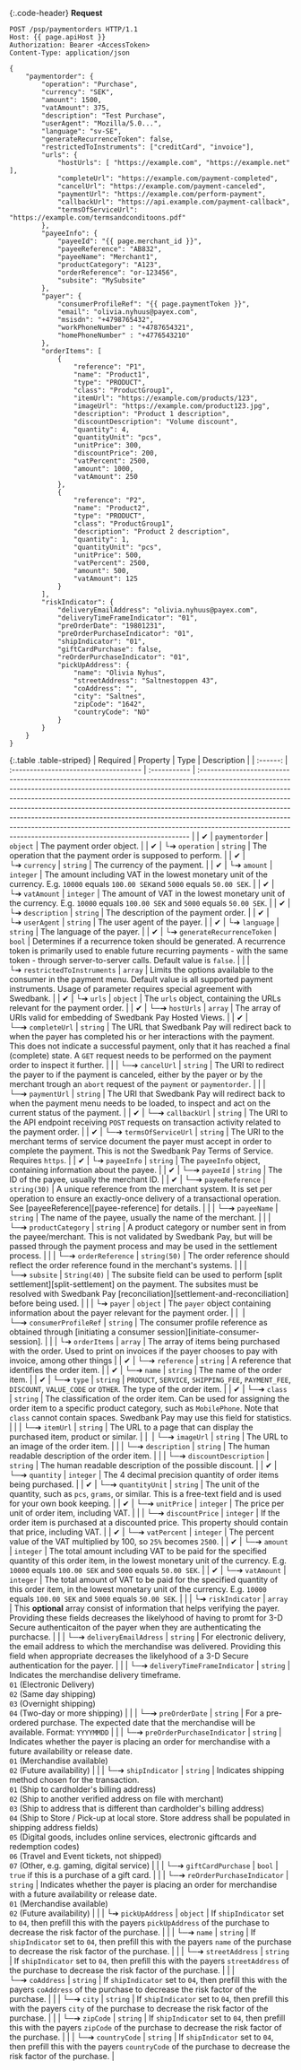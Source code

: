 {:.code-header}
**Request**

```http
POST /psp/paymentorders HTTP/1.1
Host: {{ page.apiHost }}
Authorization: Bearer <AccessToken>
Content-Type: application/json

{
    "paymentorder": {
        "operation": "Purchase",
        "currency": "SEK",
        "amount": 1500,
        "vatAmount": 375,
        "description": "Test Purchase",
        "userAgent": "Mozilla/5.0...",
        "language": "sv-SE",
        "generateRecurrenceToken": false,
        "restrictedToInstruments": ["creditCard", "invoice"],
        "urls": {
            "hostUrls": [ "https://example.com", "https://example.net" ],
            "completeUrl": "https://example.com/payment-completed",
            "cancelUrl": "https://example.com/payment-canceled",
            "paymentUrl": "https://example.com/perform-payment",
            "callbackUrl": "https://api.example.com/payment-callback",
            "termsOfServiceUrl": "https://example.com/termsandconditoons.pdf"
        },
        "payeeInfo": {
            "payeeId": "{{ page.merchant_id }}",
            "payeeReference": "AB832",
            "payeeName": "Merchant1",
            "productCategory": "A123",
            "orderReference": "or-123456",
            "subsite": "MySubsite"
        },
        "payer": {
            "consumerProfileRef": "{{ page.paymentToken }}",
            "email": "olivia.nyhuus@payex.com",
            "msisdn": "+4798765432",
            "workPhoneNumber" : "+4787654321",
            "homePhoneNumber" : "+4776543210"
        },
        "orderItems": [
            {
                "reference": "P1",
                "name": "Product1",
                "type": "PRODUCT",
                "class": "ProductGroup1",
                "itemUrl": "https://example.com/products/123",
                "imageUrl": "https://example.com/product123.jpg",
                "description": "Product 1 description",
                "discountDescription": "Volume discount",
                "quantity": 4,
                "quantityUnit": "pcs",
                "unitPrice": 300,
                "discountPrice": 200,
                "vatPercent": 2500,
                "amount": 1000,
                "vatAmount": 250
            },
            {
                "reference": "P2",
                "name": "Product2",
                "type": "PRODUCT",
                "class": "ProductGroup1",
                "description": "Product 2 description",
                "quantity": 1,
                "quantityUnit": "pcs",
                "unitPrice": 500,
                "vatPercent": 2500,
                "amount": 500,
                "vatAmount": 125
            }
        ],
        "riskIndicator": {
            "deliveryEmailAddress": "olivia.nyhuus@payex.com",
            "deliveryTimeFrameIndicator": "01",
            "preOrderDate": "19801231",
            "preOrderPurchaseIndicator": "01",
            "shipIndicator": "01",
            "giftCardPurchase": false,
            "reOrderPurchaseIndicator": "01",
            "pickUpAddress": {
                "name": "Olivia Nyhus",
                "streetAddress": "Saltnestoppen 43",
                "coAddress": "",
                "city": "Saltnes",
                "zipCode": "1642",
                "countryCode": "NO"
            }
        }
    }
}
```

{:.table .table-striped}
| Required | Property                              | Type         | Description                                                                                                                                                                                                                                                                                                                                                                                                                                                                                                                                                      |
| :------: | :------------------------------------ | :----------- | :--------------------------------------------------------------------------------------------------------------------------------------------------------------------------------------------------------------------------------------------------------------------------------------------------------------------------------------------------------------------------------------------------------------------------------------------------------------------------------------------------------------------------------------------------------------- |
|  ✔︎︎︎︎︎  | `paymentorder`                        | `object`     | The payment order object.                                                                                                                                                                                                                                                                                                                                                                                                                                                                                                                                        |
|  ✔︎︎︎︎︎  | └➔&nbsp;`operation`                   | `string`     | The operation that the payment order is supposed to perform.                                                                                                                                                                                                                                                                                                                                                                                                                                                                                                     |
|  ✔︎︎︎︎︎  | └➔&nbsp;`currency`                    | `string`     | The currency of the payment.                                                                                                                                                                                                                                                                                                                                                                                                                                                                                                                                     |
|  ✔︎︎︎︎︎  | └➔&nbsp;`amount`                      | `integer`    | The amount including VAT in the lowest monetary unit of the currency. E.g. `10000` equals `100.00 SEK`and `5000` equals `50.00 SEK`.                                                                                                                                                                                                                                                                                                                                                                                                                             |
|  ✔︎︎︎︎︎  | └➔&nbsp;`vatAmount`                   | `integer`    | The amount of VAT in the lowest monetary unit of the currency. E.g. `10000` equals `100.00 SEK` and `5000` equals `50.00 SEK`.                                                                                                                                                                                                                                                                                                                                                                                                                                   |
|  ✔︎︎︎︎︎  | └➔&nbsp;`description`                 | `string`     | The description of the payment order.                                                                                                                                                                                                                                                                                                                                                                                                                                                                                                                            |
|  ✔︎︎︎︎︎  | └➔&nbsp;`userAgent`                   | `string`     | The user agent of the payer.                                                                                                                                                                                                                                                                                                                                                                                                                                                                                                                                     |
|  ✔︎︎︎︎︎  | └➔&nbsp;`language`                    | `string`     | The language of the payer.                                                                                                                                                                                                                                                                                                                                                                                                                                                                                                                                       |
|  ✔︎︎︎︎︎  | └➔&nbsp;`generateRecurrenceToken`     | `bool`       | Determines if a recurrence token should be generated. A recurrence token is primarily used to enable future recurring payments - with the same token - through server-to-server calls. Default value is `false`.                                                                                                                                                                                                                                                                                                                                                 |
|          | └➔&nbsp;`restrictedToInstruments`     | `array`      | Limits the options available to the consumer in the payment menu. Default value is all supported payment instruments. Usage of parameter requires special agreement with Swedbank.                                                                                                                                                                                                                                                                                                                                                                               |
|  ✔︎︎︎︎︎  | └➔&nbsp;`urls`                        | `object`     | The `urls` object, containing the URLs relevant for the payment order.                                                                                                                                                                                                                                                                                                                                                                                                                                                                                           |
|  ✔︎︎︎︎︎  | └─➔&nbsp;`hostUrls`                   | `array`      | The array of URIs valid for embedding of Swedbank Pay Hosted Views.                                                                                                                                                                                                                                                                                                                                                                                                                                                                                              |
|  ✔︎︎︎︎︎  | └─➔&nbsp;`completeUrl`                | `string`     | The URL that Swedbank Pay will redirect back to when the payer has completed his or her interactions with the payment. This does not indicate a successful payment, only that it has reached a final (complete) state. A `GET` request needs to be performed on the payment order to inspect it further.                                                                                                                                                                                                                                                         |
|          | └─➔&nbsp;`cancelUrl`                  | `string`     | The URI to redirect the payer to if the payment is canceled, either by the payer or by the merchant trough an `abort` request of the `payment` or `paymentorder`.                                                                                                                                                                                                                                                                                                                                                                                                |
|          | └─➔&nbsp;`paymentUrl`                 | `string`     | The URI that Swedbank Pay will redirect back to when the payment menu needs to be loaded, to inspect and act on the current status of the payment.                                                                                                                                                                                                                                                                                                                                                                                                               |
|  ✔︎︎︎︎︎  | └─➔&nbsp;`callbackUrl`                | `string`     | The URI to the API endpoint receiving `POST` requests on transaction activity related to the payment order.                                                                                                                                                                                                                                                                                                                                                                                                                                                      |
|  ✔︎︎︎︎︎  | └─➔&nbsp;`termsOfServiceUrl`          | `string`     | The URI to the merchant terms of service document the payer must accept in order to complete the payment. This is not the Swedbank Pay Terms of Service. Requires `https`.                                                                                                                                                                                                                                                                                                                                                                                       |
|  ✔︎︎︎︎︎  | └➔&nbsp;`payeeInfo`                   | `string`     | The `payeeInfo` object, containing information about the payee.                                                                                                                                                                                                                                                                                                                                                                                                                                                                                                  |
|  ✔︎︎︎︎︎  | └─➔&nbsp;`payeeId`                    | `string`     | The ID of the payee, usually the merchant ID.                                                                                                                                                                                                                                                                                                                                                                                                                                                                                                                    |
|  ✔︎︎︎︎︎  | └─➔&nbsp;`payeeReference`             | `string(30)` | A unique reference from the merchant system. It is set per operation to ensure an exactly-once delivery of a transactional operation. See [payeeReference][payee-reference] for details.                                                                                                                                                                                                                                                                                                                                                                         |
|          | └─➔&nbsp;`payeeName`                  | `string`     | The name of the payee, usually the name of the merchant.                                                                                                                                                                                                                                                                                                                                                                                                                                                                                                         |
|          | └─➔&nbsp;`productCategory`            | `string`     | A product category or number sent in from the payee/merchant. This is not validated by Swedbank Pay, but will be passed through the payment process and may be used in the settlement process.                                                                                                                                                                                                                                                                                                                                                                   |
|          | └─➔&nbsp;`orderReference`             | `string(50)` | The order reference should reflect the order reference found in the merchant's systems.                                                                                                                                                                                                                                                                                                                                                                                                                                                                          |
|          | └─➔&nbsp;`subsite`                    | `String(40)` | The subsite field can be used to perform [split settlement][split-settlement] on the payment. The subsites must be resolved with Swedbank Pay [reconciliation][settlement-and-reconciliation] before being used.                                                                                                                                                                                                                                                                                                                                                 |
|          | └➔&nbsp;`payer`                       | `object`     | The `payer` object containing information about the payer relevant for the payment order.                                                                                                                                                                                                                                                                                                                                                                                                                                                                        |
|   ︎︎︎    | └─➔&nbsp;`consumerProfileRef`         | `string`     | The consumer profile reference as obtained through [initiating a consumer session][initiate-consumer-session].                                                                                                                                                                                                                                                                                                                                                                                                                                                   |
|          | └➔&nbsp;`orderItems`                  | `array`      | The array of items being purchased with the order. Used to print on invoices if the payer chooses to pay with invoice, among other things                                                                                                                                                                                                                                                                                                                                                                                                                        |
|  ✔︎︎︎︎︎  | └─➔&nbsp;`reference`                  | `string`     | A reference that identifies the order item.                                                                                                                                                                                                                                                                                                                                                                                                                                                                                                                      |
|  ✔︎︎︎︎︎  | └─➔&nbsp;`name`                       | `string`     | The name of the order item.                                                                                                                                                                                                                                                                                                                                                                                                                                                                                                                                      |
|  ✔︎︎︎︎︎  | └─➔&nbsp;`type`                       | `string`     | `PRODUCT`, `SERVICE`, `SHIPPING_FEE`, `PAYMENT_FEE`, `DISCOUNT`, `VALUE_CODE` or `OTHER`. The type of the order item.                                                                                                                                                                                                                                                                                                                                                                                                                                            |
|  ✔︎︎︎︎︎  | └─➔&nbsp;`class`                      | `string`     | The classification of the order item. Can be used for assigning the order item to a specific product category, such as `MobilePhone`. Note that `class` cannot contain spaces. Swedbank Pay may use this field for statistics.                                                                                                                                                                                                                                                                                                                                   |
|          | └─➔&nbsp;`itemUrl`                    | `string`     | The URL to a page that can display the purchased item, product or similar.                                                                                                                                                                                                                                                                                                                                                                                                                                                                                       |
|   ︎︎︎    | └─➔&nbsp;`imageUrl`                   | `string`     | The URL to an image of the order item.                                                                                                                                                                                                                                                                                                                                                                                                                                                                                                                           |
|          | └─➔&nbsp;`description`                | `string`     | The human readable description of the order item.                                                                                                                                                                                                                                                                                                                                                                                                                                                                                                                |
|          | └─➔&nbsp;`discountDescription`        | `string`     | The human readable description of the possible discount.                                                                                                                                                                                                                                                                                                                                                                                                                                                                                                         |
|  ✔︎︎︎︎︎  | └─➔&nbsp;`quantity`                   | `integer`    | The 4 decimal precision quantity of order items being purchased.                                                                                                                                                                                                                                                                                                                                                                                                                                                                                                 |
|  ✔︎︎︎︎︎  | └─➔&nbsp;`quantityUnit`               | `string`     | The unit of the quantity, such as `pcs`, `grams`, or similar. This is a free-text field and is used for your own book keeping.                                                                                                                                                                                                                                                                                                                                                                                                                                   |
|  ✔︎︎︎︎︎  | └─➔&nbsp;`unitPrice`                  | `integer`    | The price per unit of order item, including VAT.                                                                                                                                                                                                                                                                                                                                                                                                                                                                                                                 |
|          | └─➔&nbsp;`discountPrice`              | `integer`    | If the order item is purchased at a discounted price. This property should contain that price, including VAT.                                                                                                                                                                                                                                                                                                                                                                                                                                                    |
|  ✔︎︎︎︎︎  | └─➔&nbsp;`vatPercent`                 | `integer`    | The percent value of the VAT multiplied by 100, so `25%` becomes `2500`.                                                                                                                                                                                                                                                                                                                                                                                                                                                                                         |
|  ✔︎︎︎︎︎  | └─➔&nbsp;`amount`                     | `integer`    | The total amount including VAT to be paid for the specified quantity of this order item, in the lowest monetary unit of the currency. E.g. `10000` equals `100.00 SEK` and `5000` equals `50.00 SEK`.                                                                                                                                                                                                                                                                                                                                                            |
|  ✔︎︎︎︎︎  | └─➔&nbsp;`vatAmount`                  | `integer`    | The total amount of VAT to be paid for the specified quantity of this order item, in the lowest monetary unit of the currency. E.g. `10000` equals `100.00 SEK` and `5000` equals `50.00 SEK`.                                                                                                                                                                                                                                                                                                                                                                   |
|          | └➔&nbsp;`riskIndicator`               | `array`      | This **optional** array consist of information that helps verifying the payer. Providing these fields decreases the likelyhood of having to promt for 3-D Secure authenticaiton of the payer when they are authenticating the purchacse.                                                                                                                                                                                                                                                                                                                         |
|          | └─➔&nbsp;`deliveryEmailAdress`        | `string`     | For electronic delivery, the email address to which the merchandise was delivered. Providing this field when appropriate decreases the likelyhood of a 3-D Secure authentication for the payer.                                                                                                                                                                                                                                                                                                                                                                  |
|          | └─➔&nbsp;`deliveryTimeFrameIndicator` | `string`     | Indicates the merchandise delivery timeframe. <br>`01` (Electronic Delivery) <br>`02` (Same day shipping) <br>`03` (Overnight shipping) <br>`04` (Two-day or more shipping)                                                                                                                                                                                                                                                                                                                                                                                      |
|          | └─➔&nbsp;`preOrderDate`               | `string`     | For a pre-ordered purchase. The expected date that the merchandise will be available. Format: `YYYYMMDD`                                                                                                                                                                                                                                                                                                                                                                                                                                                         |
|          | └─➔&nbsp;`preOrderPurchaseIndicator`  | `string`     | Indicates whether the payer is placing an order for merchandise with a future availability or release date. <br>`01` (Merchandise available) <br>`02` (Future availability)                                                                                                                                                                                                                                                                                                                                                                                      |
|          | └─➔&nbsp;`shipIndicator`              | `string`     | Indicates shipping method chosen for the transaction. <br>`01` (Ship to cardholder's billing address) <br>`02` (Ship to another verified address on file with merchant)<br>`03` (Ship to address that is different than cardholder's billing address)<br>`04` (Ship to Store / Pick-up at local store. Store address shall be populated in shipping address fields)<br>`05` (Digital goods, includes online services, electronic giftcards and redemption codes) <br>`06` (Travel and Event tickets, not shipped) <br>`07` (Other, e.g. gaming, digital service) |
|          | └─➔&nbsp;`giftCardPurchase`           | `bool`       | `true` if this is a purchase of a gift card.                                                                                                                                                                                                                                                                                                                                                                                                                                                                                                                     |
|          | └─➔&nbsp;`reOrderPurchaseIndicator`   | `string`     | Indicates whether the payer is placing an order for merchandise with a future availability or release date. <br>`01` (Merchandise available) <br>`02` (Future availability)                                                                                                                                                                                                                                                                                                                                                                                      |
|          | └➔&nbsp;`pickUpAddress`               | `object`     | If `shipIndicator` set to `04`, then prefill this with the payers `pickUpAddress` of the purchase to decrease the risk factor of the purchase.                                                                                                                                                                                                                                                                                                                                                                                                                   |
|          | └─➔&nbsp;`name`                       | `string`     | If `shipIndicator` set to `04`, then prefill this with the payers `name` of the purchase to decrease the risk factor of the purchase.                                                                                                                                                                                                                                                                                                                                                                                                                            |
|          | └─➔&nbsp;`streetAddress`              | `string`     | If `shipIndicator` set to `04`, then prefill this with the payers `streetAddress` of the purchase to decrease the risk factor of the purchase.                                                                                                                                                                                                                                                                                                                                                                                                                   |
|          | └─➔&nbsp;`coAddress`                  | `string`     | If `shipIndicator` set to `04`, then prefill this with the payers `coAddress` of the purchase to decrease the risk factor of the purchase.                                                                                                                                                                                                                                                                                                                                                                                                                       |
|          | └─➔&nbsp;`city`                       | `string`     | If `shipIndicator` set to `04`, then prefill this with the payers `city` of the purchase to decrease the risk factor of the purchase.                                                                                                                                                                                                                                                                                                                                                                                                                            |
|          | └─➔&nbsp;`zipCode`                    | `string`     | If `shipIndicator` set to `04`, then prefill this with the payers `zipCode` of the purchase to decrease the risk factor of the purchase.                                                                                                                                                                                                                                                                                                                                                                                                                         |
|          | └─➔&nbsp;`countryCode`                | `string`     | If `shipIndicator` set to `04`, then prefill this with the payers `countryCode` of the purchase to decrease the risk factor of the purchase.                                                                                                                                                                                                                                                                                                                                                                                                                     |

